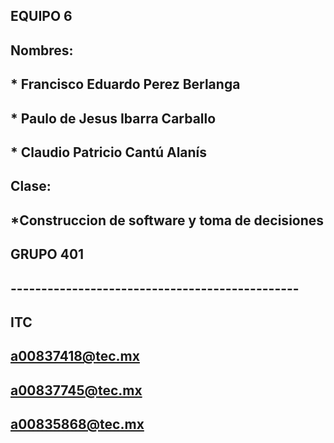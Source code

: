 ## EQUIPO 6
## Nombres:
##  * Francisco Eduardo Perez Berlanga 
##  * Paulo de Jesus Ibarra Carballo 
##  * Claudio Patricio Cantú Alanís
## Clase:
##  *Construccion de software y toma de decisiones
## GRUPO 401
## -----------------------------------------------
## ITC 
## a00837418@tec.mx 
## a00837745@tec.mx
## a00835868@tec.mx